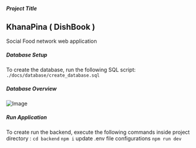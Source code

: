 ##### Project Title
## KhanaPina ( DishBook )
Social Food network web application

##### Database Setup
To create the database, run the following SQL script:
```./docs/database/create_database.sql```

##### Database Overview
![Image](https://github.com/user-attachments/assets/09410569-1f75-4513-8a58-d025ab399741)

##### Run Application
To create run the backend, execute the following commands inside project directory :
``` cd backend ```
``` npm i ```
 update .env file configurations 
``` npm run dev ```
